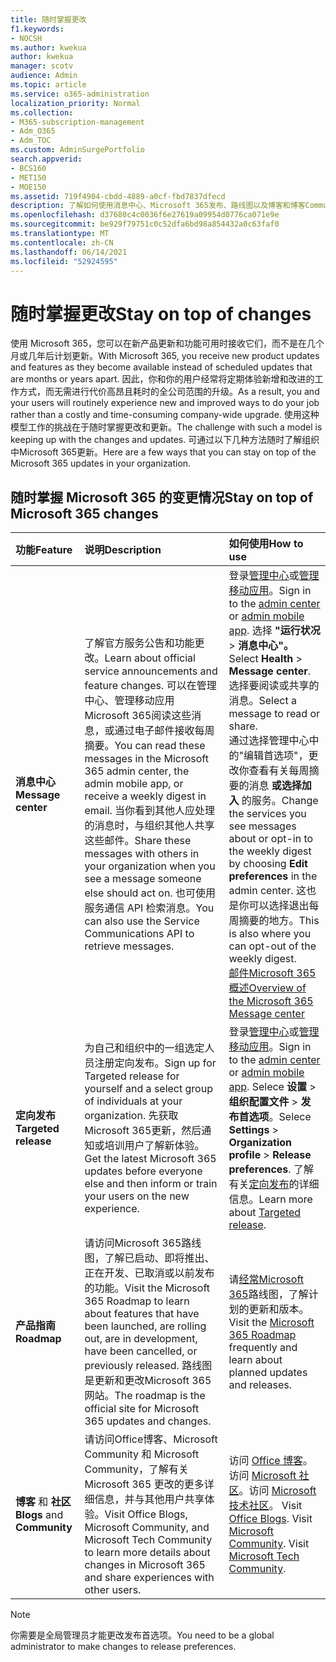```yaml
---
title: 随时掌握更改
f1.keywords:
- NOCSH
ms.author: kwekua
author: kwekua
manager: scotv
audience: Admin
ms.topic: article
ms.service: o365-administration
localization_priority: Normal
ms.collection:
- M365-subscription-management
- Adm_O365
- Adm_TOC
ms.custom: AdminSurgePortfolio
search.appverid:
- BCS160
- MET150
- MOE150
ms.assetid: 719f4904-cbdd-4889-a0cf-fbd7837dfecd
description: 了解如何使用消息中心、Microsoft 365发布、路线图以及博客和博客Community。
ms.openlocfilehash: d37680c4c0036f6e27619a09954d0776ca071e9e
ms.sourcegitcommit: be929f79751c0c52dfa6bd98a854432a0c63faf0
ms.translationtype: MT
ms.contentlocale: zh-CN
ms.lasthandoff: 06/14/2021
ms.locfileid: "52924595"
---
```

# <a name="stay-on-top-of-changes"></a><span data-ttu-id="b0a5b-103">随时掌握更改</span><span class="sxs-lookup"><span data-stu-id="b0a5b-103">Stay on top of changes</span></span>

<span data-ttu-id="b0a5b-104">使用 Microsoft 365，您可以在新产品更新和功能可用时接收它们，而不是在几个月或几年后计划更新。</span><span class="sxs-lookup"><span data-stu-id="b0a5b-104">With Microsoft 365, you receive new product updates and features as they become available instead of scheduled updates that are months or years apart.</span></span> <span data-ttu-id="b0a5b-105">因此，你和你的用户经常将定期体验新增和改进的工作方式，而无需进行代价高昂且耗时的全公司范围的升级。</span><span class="sxs-lookup"><span data-stu-id="b0a5b-105">As a result, you and your users will routinely experience new and improved ways to do your job rather than a costly and time-consuming company-wide upgrade.</span></span> <span data-ttu-id="b0a5b-106">使用这种模型工作的挑战在于随时掌握更改和更新。</span><span class="sxs-lookup"><span data-stu-id="b0a5b-106">The challenge with such a model is keeping up with the changes and updates.</span></span> <span data-ttu-id="b0a5b-107">可通过以下几种方法随时了解组织中Microsoft 365更新。</span><span class="sxs-lookup"><span data-stu-id="b0a5b-107">Here are a few ways that you can stay on top of the Microsoft 365 updates in your organization.</span></span>

## <a name="stay-on-top-of-microsoft-365-changes"></a><span data-ttu-id="b0a5b-108">随时掌握 Microsoft 365 的变更情况</span><span class="sxs-lookup"><span data-stu-id="b0a5b-108">Stay on top of Microsoft 365 changes</span></span>

|<span data-ttu-id="b0a5b-109">功能</span><span class="sxs-lookup"><span data-stu-id="b0a5b-109">Feature</span></span>|<span data-ttu-id="b0a5b-110">说明</span><span class="sxs-lookup"><span data-stu-id="b0a5b-110">Description</span></span>|<span data-ttu-id="b0a5b-111">如何使用</span><span class="sxs-lookup"><span data-stu-id="b0a5b-111">How to use</span></span>|
|:-----|:-----|:-----|
|<span data-ttu-id="b0a5b-112">**消息中心**</span><span class="sxs-lookup"><span data-stu-id="b0a5b-112">**Message center**</span></span> <br/> |<span data-ttu-id="b0a5b-113">了解官方服务公告和功能更改。</span><span class="sxs-lookup"><span data-stu-id="b0a5b-113">Learn about official service announcements and feature changes.</span></span> <span data-ttu-id="b0a5b-114">可以在管理中心、管理移动应用Microsoft 365阅读这些消息，或通过电子邮件接收每周摘要。</span><span class="sxs-lookup"><span data-stu-id="b0a5b-114">You can read these messages in the Microsoft 365 admin center, the admin mobile app, or receive a weekly digest in email.</span></span> <span data-ttu-id="b0a5b-115">当你看到其他人应处理的消息时，与组织其他人共享这些邮件。</span><span class="sxs-lookup"><span data-stu-id="b0a5b-115">Share these messages with others in your organization when you see a message someone else should act on.</span></span> <span data-ttu-id="b0a5b-116">也可使用服务通信 API 检索消息。</span><span class="sxs-lookup"><span data-stu-id="b0a5b-116">You can also use the Service Communications API to retrieve messages.</span></span>  <br/> |<span data-ttu-id="b0a5b-117">登录[管理中心](../admin-overview/about-the-admin-center.md)或[管理移动应用](../admin-overview/admin-mobile-app.md)。</span><span class="sxs-lookup"><span data-stu-id="b0a5b-117">Sign in to the [admin center](../admin-overview/about-the-admin-center.md) or [admin mobile app](../admin-overview/admin-mobile-app.md).</span></span> <span data-ttu-id="b0a5b-118">选择 **"运行状况** \> **消息中心"。**</span><span class="sxs-lookup"><span data-stu-id="b0a5b-118">Select **Health** \> **Message center**.</span></span> <span data-ttu-id="b0a5b-119">选择要阅读或共享的消息。</span><span class="sxs-lookup"><span data-stu-id="b0a5b-119">Select a message to read or share.</span></span>  <br/> <span data-ttu-id="b0a5b-120">通过选择管理中心中的"编辑首选项"，更改你查看有关每周摘要的消息 **或选择加入** 的服务。</span><span class="sxs-lookup"><span data-stu-id="b0a5b-120">Change the services you see messages about or opt-in to the weekly digest by choosing **Edit preferences** in the admin center.</span></span> <span data-ttu-id="b0a5b-121">这也是你可以选择退出每周摘要的地方。</span><span class="sxs-lookup"><span data-stu-id="b0a5b-121">This is also where you can opt-out of the weekly digest.</span></span>  <br/> [<span data-ttu-id="b0a5b-122">邮件Microsoft 365概述</span><span class="sxs-lookup"><span data-stu-id="b0a5b-122">Overview of the Microsoft 365 Message center</span></span>](message-center.md) <br/> |
|<span data-ttu-id="b0a5b-123">**定向发布**</span><span class="sxs-lookup"><span data-stu-id="b0a5b-123">**Targeted release**</span></span> <br/> |<span data-ttu-id="b0a5b-124">为自己和组织中的一组选定人员注册定向发布。</span><span class="sxs-lookup"><span data-stu-id="b0a5b-124">Sign up for Targeted release for yourself and a select group of individuals at your organization.</span></span> <span data-ttu-id="b0a5b-125">先获取Microsoft 365更新，然后通知或培训用户了解新体验。</span><span class="sxs-lookup"><span data-stu-id="b0a5b-125">Get the latest Microsoft 365 updates before everyone else and then inform or train your users on the new experience.</span></span>  <br/> |<span data-ttu-id="b0a5b-126">登录[管理中心](../admin-overview/about-the-admin-center.md)或[管理移动应用](../admin-overview/admin-mobile-app.md)。</span><span class="sxs-lookup"><span data-stu-id="b0a5b-126">Sign in to the [admin center](../admin-overview/about-the-admin-center.md) or [admin mobile app](../admin-overview/admin-mobile-app.md).</span></span> <span data-ttu-id="b0a5b-127">Selece **设置** \> **组织配置文件** \> **发布首选项**。</span><span class="sxs-lookup"><span data-stu-id="b0a5b-127">Selece **Settings** \> **Organization profile** \> **Release preferences**.</span></span> <span data-ttu-id="b0a5b-128">了解有关[定向发布](release-options-in-office-365.md)的详细信息。</span><span class="sxs-lookup"><span data-stu-id="b0a5b-128">Learn more about [Targeted release](release-options-in-office-365.md).</span></span>  <br/> |
|<span data-ttu-id="b0a5b-129">**产品指南**</span><span class="sxs-lookup"><span data-stu-id="b0a5b-129">**Roadmap**</span></span> <br/> |<span data-ttu-id="b0a5b-130">请访问Microsoft 365路线图，了解已启动、即将推出、正在开发、已取消或以前发布的功能。</span><span class="sxs-lookup"><span data-stu-id="b0a5b-130">Visit the Microsoft 365 Roadmap to learn about features that have been launched, are rolling out, are in development, have been cancelled, or previously released.</span></span> <span data-ttu-id="b0a5b-131">路线图是更新和更改Microsoft 365网站。</span><span class="sxs-lookup"><span data-stu-id="b0a5b-131">The roadmap is the official site for Microsoft 365 updates and changes.</span></span>  <br/> |<span data-ttu-id="b0a5b-132">请[经常Microsoft 365](https://www.microsoft.com/microsoft-365/roadmap)路线图，了解计划的更新和版本。</span><span class="sxs-lookup"><span data-stu-id="b0a5b-132">Visit the [Microsoft 365 Roadmap](https://www.microsoft.com/microsoft-365/roadmap) frequently and learn about planned updates and releases.</span></span>  <br/> |
|<span data-ttu-id="b0a5b-133">**博客** 和 **社区**</span><span class="sxs-lookup"><span data-stu-id="b0a5b-133">**Blogs** and **Community**</span></span> <br/> |<span data-ttu-id="b0a5b-134">请访问Office博客、Microsoft Community 和 Microsoft Community，了解有关 Microsoft 365 更改的更多详细信息，并与其他用户共享体验。</span><span class="sxs-lookup"><span data-stu-id="b0a5b-134">Visit Office Blogs, Microsoft Community, and Microsoft Tech Community to learn more details about changes in Microsoft 365 and share experiences with other users.</span></span>  <br/> |<span data-ttu-id="b0a5b-p108">访问 [Office 博客](https://www.microsoft.com/en-us/microsoft-365/blog/)。访问 [Microsoft 社区](https://answers.microsoft.com)。访问 [Microsoft 技术社区](https://techcommunity.microsoft.com)。  </span><span class="sxs-lookup"><span data-stu-id="b0a5b-p108">Visit [Office Blogs](https://www.microsoft.com/en-us/microsoft-365/blog/). Visit [Microsoft Community](https://answers.microsoft.com). Visit [Microsoft Tech Community](https://techcommunity.microsoft.com).  </span></span><br/> |

> [!NOTE]
> <span data-ttu-id="b0a5b-138">你需要是全局管理员才能更改发布首选项。</span><span class="sxs-lookup"><span data-stu-id="b0a5b-138">You need to be a global administrator to make changes to release preferences.</span></span>
